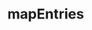 # mapEntries

<!-- TODO-START
TODO: Fill short description here.

## Type signature

TODO: Fill type signature down below.

```
any ⇒ any
```

## Examples

TODO: List at least one example down below.

```javascript
mapEntries(); // ⇒ TODO
```

## Questions

TODO: List questions that may this function answers.
TODO-END -->
